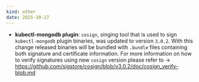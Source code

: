 ```yaml
---
kind: other
date: 2025-10-27
---
```


* **kubectl-mongodb plugin**: `cosign`, singing tool that is used to sign `kubectl-mongodb` plugin binaries, was updated to version `3.0.2`. With this change released binaries will be bundled with `.bundle` files containing both signature and certificate information. For more information on how to verify signatures using new `cosign` version please refer to -> https://github.com/sigstore/cosign/blob/v3.0.2/doc/cosign_verify-blob.md
